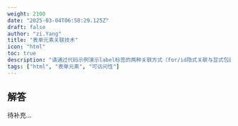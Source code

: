 ```yaml
---
weight: 2100
date: "2025-03-04T06:58:29.125Z"
draft: false
author: "zi.Yang"
title: "表单元素关联技术"
icon: "html"
toc: true
description: "请通过代码示例演示label标签的两种关联方式（for/id隐式关联与显式包裹关联），并说明其在提升可访问性和移动端用户体验方面的具体表现。"
tags: ["html", "表单元素", "可访问性"]
---
```


## 解答

待补充...
